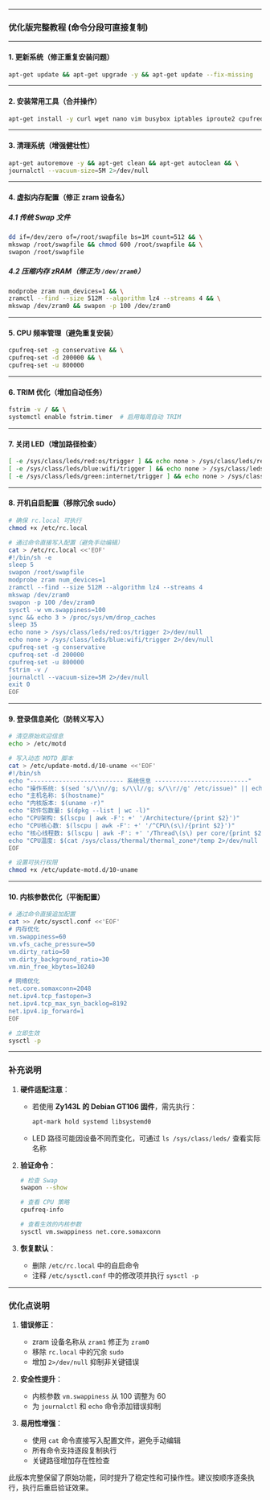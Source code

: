 
---

### 优化版完整教程 (命令分段可直接复制)

---

#### 1. 更新系统（修正重复安装问题）
```bash
apt-get update && apt-get upgrade -y && apt-get update --fix-missing
```

---

#### 2. 安装常用工具（合并操作）
```bash
apt-get install -y curl wget nano vim busybox iptables iproute2 cpufrequtils
```

---

#### 3. 清理系统（增强健壮性）
```bash
apt-get autoremove -y && apt-get clean && apt-get autoclean && \
journalctl --vacuum-size=5M 2>/dev/null
```

---

#### 4. 虚拟内存配置（修正 zram 设备名）

##### 4.1 传统 Swap 文件
```bash
dd if=/dev/zero of=/root/swapfile bs=1M count=512 && \
mkswap /root/swapfile && chmod 600 /root/swapfile && \
swapon /root/swapfile
```

##### 4.2 压缩内存 zRAM（修正为 `/dev/zram0`）
```bash
modprobe zram num_devices=1 && \
zramctl --find --size 512M --algorithm lz4 --streams 4 && \
mkswap /dev/zram0 && swapon -p 100 /dev/zram0
```

---

#### 5. CPU 频率管理（避免重复安装）
```bash
cpufreq-set -g conservative && \
cpufreq-set -d 200000 && \
cpufreq-set -u 800000
```

---

#### 6. TRIM 优化（增加自动任务）
```bash
fstrim -v / && \
systemctl enable fstrim.timer  # 启用每周自动 TRIM
```

---

#### 7. 关闭 LED（增加路径检查）
```bash
[ -e /sys/class/leds/red:os/trigger ] && echo none > /sys/class/leds/red:os/trigger; \
[ -e /sys/class/leds/blue:wifi/trigger ] && echo none > /sys/class/leds/blue:wifi/trigger; \
[ -e /sys/class/leds/green:internet/trigger ] && echo none > /sys/class/leds/green:internet/trigger
```

---

#### 8. 开机自启配置（移除冗余 sudo）

```bash
# 确保 rc.local 可执行
chmod +x /etc/rc.local

# 通过命令直接写入配置（避免手动编辑）
cat > /etc/rc.local <<'EOF'
#!/bin/sh -e
sleep 5
swapon /root/swapfile
modprobe zram num_devices=1
zramctl --find --size 512M --algorithm lz4 --streams 4
mkswap /dev/zram0
swapon -p 100 /dev/zram0
sysctl -w vm.swappiness=100
sync && echo 3 > /proc/sys/vm/drop_caches
sleep 35
echo none > /sys/class/leds/red:os/trigger 2>/dev/null
echo none > /sys/class/leds/blue:wifi/trigger 2>/dev/null
cpufreq-set -g conservative
cpufreq-set -d 200000
cpufreq-set -u 800000
fstrim -v /
journalctl --vacuum-size=5M 2>/dev/null
exit 0
EOF
```

---

#### 9. 登录信息美化（防转义写入）

```bash
# 清空原始欢迎信息
echo > /etc/motd

# 写入动态 MOTD 脚本
cat > /etc/update-motd.d/10-uname <<'EOF'
#!/bin/sh
echo "-------------------------- 系统信息 --------------------------"
echo "操作系统: $(sed 's/\\n//g; s/\\l//g; s/\\r//g' /etc/issue)" || echo "操作系统: $(uname -o)"
echo "主机名称: $(hostname)"
echo "内核版本: $(uname -r)"
echo "软件包数量: $(dpkg --list | wc -l)"
echo "CPU架构: $(lscpu | awk -F': +' '/Architecture/{print $2}')"
echo "CPU核心数: $(lscpu | awk -F': +' '/^CPU\(s\)/{print $2}')"
echo "核心线程数: $(lscpu | awk -F': +' '/Thread\(s\) per core/{print $2}')"
echo "CPU温度: $(cat /sys/class/thermal/thermal_zone*/temp 2>/dev/null | awk '{if(NR==1) printf "%.1f°C", $1/1000}')"
EOF

# 设置可执行权限
chmod +x /etc/update-motd.d/10-uname
```

---

#### 10. 内核参数优化（平衡配置）

```bash
# 通过命令直接追加配置
cat >> /etc/sysctl.conf <<'EOF'
# 内存优化
vm.swappiness=60
vm.vfs_cache_pressure=50
vm.dirty_ratio=50
vm.dirty_background_ratio=30
vm.min_free_kbytes=10240

# 网络优化
net.core.somaxconn=2048
net.ipv4.tcp_fastopen=3
net.ipv4.tcp_max_syn_backlog=8192
net.ipv4.ip_forward=1
EOF

# 立即生效
sysctl -p
```

---

### 补充说明

1. **硬件适配注意**：
   - 若使用 **Zy143L 的 Debian GT106 固件**，需先执行：
     ```bash
     apt-mark hold systemd libsystemd0
     ```
   - LED 路径可能因设备不同而变化，可通过 `ls /sys/class/leds/` 查看实际名称

2. **验证命令**：
   ```bash
   # 检查 Swap
   swapon --show

   # 查看 CPU 策略
   cpufreq-info

   # 查看生效的内核参数
   sysctl vm.swappiness net.core.somaxconn
   ```

3. **恢复默认**：
   - 删除 `/etc/rc.local` 中的自启命令
   - 注释 `/etc/sysctl.conf` 中的修改项并执行 `sysctl -p`

---

### 优化点说明

1. **错误修正**：
   - zram 设备名称从 `zram1` 修正为 `zram0`
   - 移除 `rc.local` 中的冗余 `sudo`
   - 增加 `2>/dev/null` 抑制非关键错误

2. **安全性提升**：
   - 内核参数 `vm.swappiness` 从 100 调整为 60
   - 为 `journalctl` 和 `echo` 命令添加错误抑制

3. **易用性增强**：
   - 使用 `cat` 命令直接写入配置文件，避免手动编辑
   - 所有命令支持逐段复制执行
   - 关键路径增加存在性检查

此版本完整保留了原始功能，同时提升了稳定性和可操作性。建议按顺序逐条执行，执行后重启验证效果。
